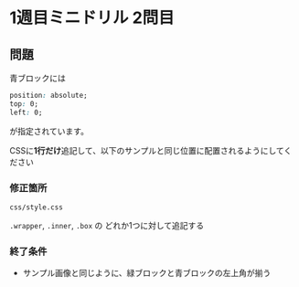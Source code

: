 # 1週目ミニドリル 2問目

## 問題

青ブロックには
```css
position: absolute;
top: 0;
left: 0;
```
が指定されています。

CSSに**1行だけ**追記して、以下のサンプルと同じ位置に配置されるようにしてください

### 修正箇所

`css/style.css`

`.wrapper`, `.inner`, `.box` の どれか1つに対して追記する

### 終了条件
- サンプル画像と同じように、緑ブロックと青ブロックの左上角が揃う
